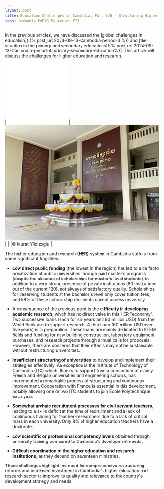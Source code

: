 ```yaml
---
layout: post
title: Education Challenges in Cambodia, Part 5/6 - Structuring Higher Education and Research in Cambodia
tags: Cambodia MOEYS Education ETI
---
```


In the previous articles, we have discussed the [global challenges in education]( {% post_url 2024-09-13-Cambodia-period-3 %}) and [the situation in the primary and secondary educations]({% post_url 2024-09-13-Cambodia-period-4-primary-secondary-education%}). This article will discuss the challenges for higher education and research.

|![](/images/filler.png) |![](/images/UNBB.jpeg)|
| |© Murat Yildizoglu |

The higher education and research **(HER)** system in Cambodia suffers from some significant fragilities:

-  **Low direct public funding** (the lowest in the region) has led to a de facto privatization of public universities through paid master's programs (despite the absence of scholarships for master's level students), in addition to a very strong presence of private institutions (80 institutions out of the current 120), not always of satisfactory quality. Scholarships for deserving students at the bachelor's level only cover tuition fees, and 58% of these scholarship recipients cannot access university.

-  A consequence of the previous point is the **difficulty in developing academic research**, which has no direct value in this HER "economy". Two successive loans (each for six years and 90 million USD) from the World Bank aim to support research. A third loan (60 million USD over five years) is in preparation. These loans are mainly dedicated to STEM fields and funding for new building construction, laboratory equipment purchases, and research projects through annual calls for proposals. However, there are concerns that their effects may not be sustainable without restructuring universities.

-  **Insufficient structuring of universities** to develop and implement their strategies effectively. An exception is the Institute of Technology of Cambodia (ITC) which, thanks to support from a consortium of mainly French and Belgian universities and engineering schools, has implemented a remarkable process of structuring and continuous improvement. Cooperation with France is essential in this development, notably allowing one or two ITC students to join École Polytechnique each year.

-  **Somewhat archaic recruitment processes for civil servant teachers**, leading to a skills deficit at the time of recruitment and a lack of continuous training for teacher-researchers due to a lack of critical mass in each university. Only 8% of higher education teachers have a doctorate.

-  **Low scientific or professional competency levels**  obtained through university training compared to Cambodia's development needs.

-  **Difficult coordination of the higher education and research institutions**, as they depend on seventeen ministries.

These challenges highlight the need for comprehensive restructuring reforms and increased investment in Cambodia's higher education and research sector to improve its quality and relevance to the country's development strategy and needs.